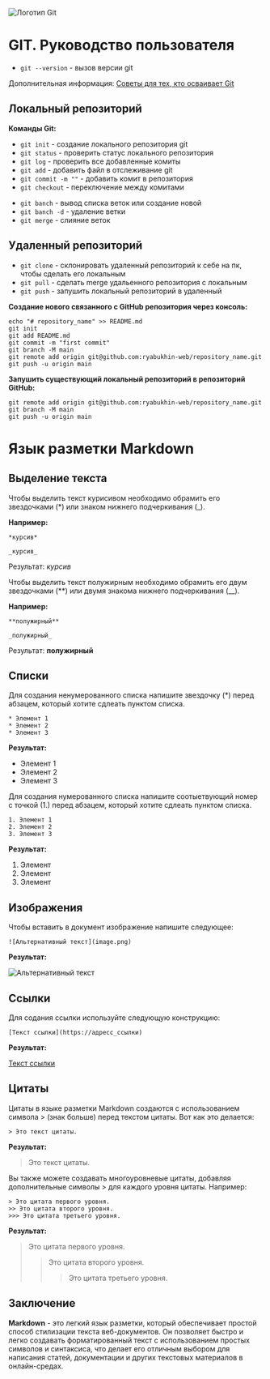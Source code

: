 ![Логотип Git](image.png)

# GIT. Руководство пользователя

* `git --version` - вызов версии git

Дополнительная информация: [Советы для тех, кто осваивает Git](https://gb.ru/posts/soveti-pro-git)

## Локальный репозиторий

**Команды Git:**

* `git init` - создание локального репозитория git
* `git status` - проверить статус локального репозитория
* `git log` - проверить все добавленные комиты
* `git add` - добавить файл в отслеживание git
* `git commit -m ""` - добавить комит в репозитория
* `git checkout` - переключение между комитами

- `git banch` - вывод списка веток или создание новой
- `git banch -d` - удаление ветки
- `git merge` - слияние веток

## Удаленный репозиторий

* `git clone` - склонировать удаленный репозиторий к себе на пк, чтобы сделать его локальным
* `git pull` - сделать merge удальенного репозитория с локальным
* `git push` - запушить локальный репозиторий в удаленный

**Создание нового связанного с GitHub репозитория через консоль:**

```
echo "# repository_name" >> README.md
git init
git add README.md
git commit -m "first commit"
git branch -M main
git remote add origin git@github.com:ryabukhin-web/repository_name.git
git push -u origin main
```

**Запушить существующий локальный репозиторий в репозиторий GitHub:**

```
git remote add origin git@github.com:ryabukhin-web/repository_name.git
git branch -M main
git push -u origin main
```

# Язык разметки Markdown

## Выделение текста

Чтобы выделить текст курисивом необходимо обрамить его звездочками (*) или знаком нижнего подчеркивания (_).

**Например:**

```
*курсив*

_курсив_
```

Результат:
*курсив*

Чтобы выделить текст полужирным необходимо обрамить его двум звездочками (**) или двумя знакома нижнего подчеркивания (__).

**Например:**

```
**полужирный**

_полужирный_
```

Результат:
**полужирный**

## Списки

Для создания ненумерованного списка напишите звездочку (*) перед абзацем, который хотите сдлеать пунктом списка.

```
* Элемент 1
* Элемент 2
* Элемент 3
```

**Результат:**

* Элемент 1
* Элемент 2
* Элемент 3

Для создания нумерованного списка напишите соотыетвующий номер с точкой (1.) перед  абзацем, который хотите сдлеать пунктом списка.

```
1. Элемент 1
2. Элемент 2
3. Элемент 3
```

**Результат:**

1. Элемент
2. Элемент
3. Элемент

## Изображения

Чтобы вставить в документ изображение напишите следующее:

`![Альтернативный текст](image.png)`

**Результат:**

![Альтернативный текст](image.png)

## Ссылки

Для содания ссылки используйте следующую конструкцию:

`[Текст ссылки](https://адресс_ссылки)`

**Результат:**

[Текст ссылки](https://адресс_ссылки)

## Цитаты

Цитаты в языке разметки Markdown создаются с использованием символа > (знак больше) перед текстом цитаты. Вот как это делается:

```
> Это текст цитаты.
```

**Результат:**

> Это текст цитаты.

Вы также можете создавать многоуровневые цитаты, добавляя дополнительные символы > для каждого уровня цитаты. Например:

```
> Это цитата первого уровня.
>> Это цитата второго уровня.
>>> Это цитата третьего уровня.
```

**Результат:**

> Это цитата первого уровня.
>> Это цитата второго уровня.
>>> Это цитата третьего уровня.

## Заключение

**Markdown** - это легкий язык разметки, который обеспечивает простой способ стилизации текста веб-документов. Он позволяет быстро и легко создавать форматированный текст с использованием простых символов и синтаксиса, что делает его отличным выбором для написания статей, документации и других текстовых материалов в онлайн-средах.
